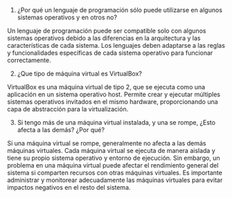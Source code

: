 1) ¿Por qué un lenguaje de programación sólo puede utilizarse en algunos sistemas operativos y en otros no?

Un lenguaje de programación puede ser compatible solo con algunos sistemas operativos debido a las diferencias en la arquitectura y las características de cada sistema. Los lenguajes deben adaptarse a las reglas y funcionalidades específicas de cada sistema operativo para funcionar correctamente.

2) ¿Que tipo de máquina virtual es VirtualBox?

VirtualBox es una máquina virtual de tipo 2, que se ejecuta como una aplicación en un sistema operativo host. Permite crear y ejecutar múltiples sistemas operativos invitados en el mismo hardware, proporcionando una capa de abstracción para la virtualización.

3) Si tengo más de una máquina virtual instalada, y una se rompe, ¿Esto afecta a las demás? ¿Por qué?

Si una máquina virtual se rompe, generalmente no afecta a las demás máquinas virtuales. Cada máquina virtual se ejecuta de manera aislada y tiene su propio sistema operativo y entorno de ejecución. Sin embargo, un problema en una máquina virtual puede afectar el rendimiento general del sistema si comparten recursos con otras máquinas virtuales. Es importante administrar y monitorear adecuadamente las máquinas virtuales para evitar impactos negativos en el resto del sistema.

